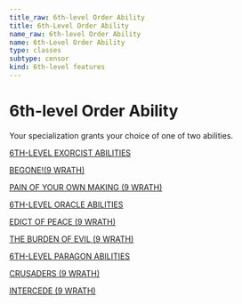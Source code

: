 ```yaml
---
title_raw: 6th-level Order Ability
title: 6th-Level Order Ability
name_raw: 6th-level Order Ability
name: 6th-Level Order Ability
type: classes
subtype: censor
kind: 6th-level features
---
```


# 6th-level Order Ability

Your specialization grants your choice of one of two abilities.

[6TH-LEVEL EXORCIST ABILITIES](./6th-Level%20Exorcist%20Abilities.md)

[BEGONE!(9 WRATH)](<./BEGONE(9%20WRATH).md>)

[PAIN OF YOUR OWN MAKING (9 WRATH)](./Pain%20Of%20Your%20Own%20Making.md)

[6TH-LEVEL ORACLE ABILITIES](./6th-Level%20Oracle%20Abilities.md)

[EDICT OF PEACE (9 WRATH)](./Edict%20Of%20Peace.md)

[THE BURDEN OF EVIL (9 WRATH)](./The%20Burden%20Of%20Evil.md)

[6TH-LEVEL PARAGON ABILITIES](./6th-Level%20Paragon%20Abilities.md)

[CRUSADERS (9 WRATH)](./Crusaders.md)

[INTERCEDE (9 WRATH)](./Intercede.md)
